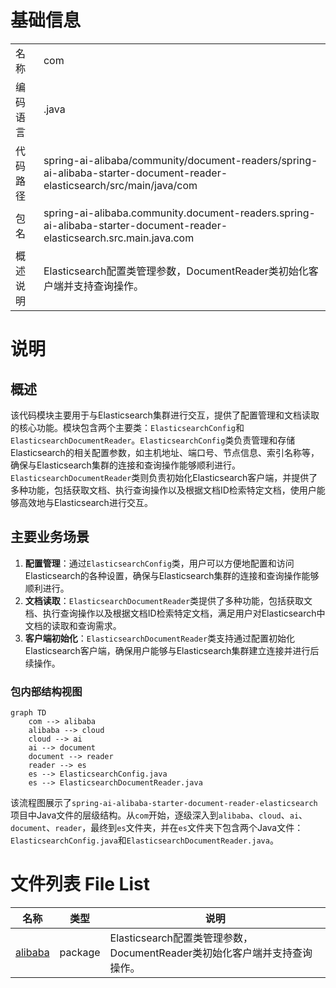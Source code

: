 # 基础信息

|      |      |
|------|------|
| 名称 | com |
| 编码语言 | .java |
| 代码路径 | spring-ai-alibaba/community/document-readers/spring-ai-alibaba-starter-document-reader-elasticsearch/src/main/java/com |
| 包名 | spring-ai-alibaba.community.document-readers.spring-ai-alibaba-starter-document-reader-elasticsearch.src.main.java.com |
| 概述说明 | Elasticsearch配置类管理参数，DocumentReader类初始化客户端并支持查询操作。 |

# 说明

## 概述
该代码模块主要用于与Elasticsearch集群进行交互，提供了配置管理和文档读取的核心功能。模块包含两个主要类：`ElasticsearchConfig`和`ElasticsearchDocumentReader`。`ElasticsearchConfig`类负责管理和存储Elasticsearch的相关配置参数，如主机地址、端口号、节点信息、索引名称等，确保与Elasticsearch集群的连接和查询操作能够顺利进行。`ElasticsearchDocumentReader`类则负责初始化Elasticsearch客户端，并提供了多种功能，包括获取文档、执行查询操作以及根据文档ID检索特定文档，使用户能够高效地与Elasticsearch进行交互。

## 主要业务场景
1. **配置管理**：通过`ElasticsearchConfig`类，用户可以方便地配置和访问Elasticsearch的各种设置，确保与Elasticsearch集群的连接和查询操作能够顺利进行。
2. **文档读取**：`ElasticsearchDocumentReader`类提供了多种功能，包括获取文档、执行查询操作以及根据文档ID检索特定文档，满足用户对Elasticsearch中文档的读取和查询需求。
3. **客户端初始化**：`ElasticsearchDocumentReader`类支持通过配置初始化Elasticsearch客户端，确保用户能够与Elasticsearch集群建立连接并进行后续操作。


### 包内部结构视图

```mermaid
graph TD
    com --> alibaba
    alibaba --> cloud
    cloud --> ai
    ai --> document
    document --> reader
    reader --> es
    es --> ElasticsearchConfig.java
    es --> ElasticsearchDocumentReader.java
```

该流程图展示了`spring-ai-alibaba-starter-document-reader-elasticsearch`项目中Java文件的层级结构。从`com`开始，逐级深入到`alibaba`、`cloud`、`ai`、`document`、`reader`，最终到`es`文件夹，并在`es`文件夹下包含两个Java文件：`ElasticsearchConfig.java`和`ElasticsearchDocumentReader.java`。

# 文件列表 File List

| 名称   | 类型  | 说明 |
|-------|------|-------------|
| [alibaba](alibaba/_module.md) | package | Elasticsearch配置类管理参数，DocumentReader类初始化客户端并支持查询操作。 |


